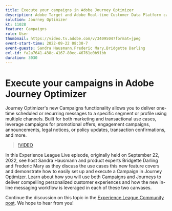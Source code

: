 ```yaml
---
title: Execute your campaigns in Adobe Journey Optimizer
description: Adobe Target and Adobe Real-time Customer Data Platform can be integrated to provide a more personalized customer experience. In this livestream event, see how integrating these two platforms can help businesses collect data in real time, and then create and test targeted experiences. See the end to end process of this powerful capability in a live demonstration.
solution: Journey Optimizer
kt: 11028
feature: Campaigns
role: User
thumbnail: https://video.tv.adobe.com/v/3409504?format=jpeg
event-start-time: 2022-09-22 08:30-7
event-guests: Sandra Hausmann,Frederic Mary,Bridgette Darling
exl-id: fa2a7641-438c-4167-80ec-46761e0b91bb
duration: 3030
---
```

# Execute your campaigns in Adobe Journey Optimizer

Journey Optimizer's new Campaigns functionality allows you to deliver one-time scheduled or recurring messages to a specific segment or profile using multiple channels. Built for both marketing and transactional use cases, leverage campaigns for promotional offers, engagement campaigns, announcements, legal notices, or policy updates, transaction confirmations, and more.

>[!VIDEO](https://video.tv.adobe.com/v/3409504/?quality=12&learn=on)

In this Experience League Live episode, originally held on September 22, 2022, see host Sandra Hausmann and product experts Bridgette Darling and Frederic Mary as they discuss the use cases this new feature covers and demonstrate how to easily set up and execute a Campaign in Journey Optimizer. Learn about how you will use both Campaigns and Journeys to deliver compelling personalized customer experiences and how the new in-line messaging workflow is leveraged in each of these two canvases.

Continue the discussion on this topic in the [Experience League Community post](https://experienceleaguecommunities.adobe.com/t5/journey-optimizer-discussions/experience-league-live-post-session-discussion-execute-your/m-p/547896#M52). We hope to hear from you!
